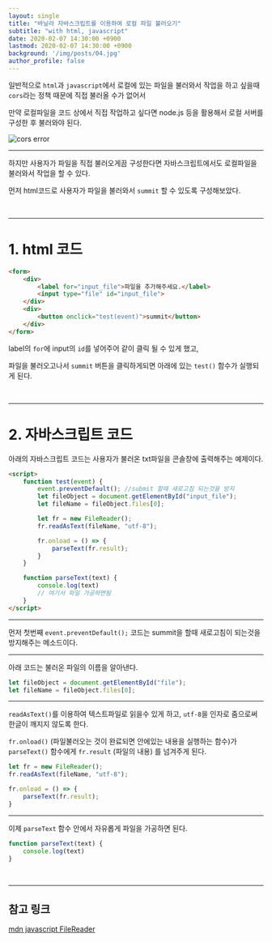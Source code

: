 ```yaml
---
layout: single
title: "바닐라 자바스크립트를 이용하여 로컬 파일 불러오기"
subtitle: "with html, javascript"
date: 2020-02-07 14:30:00 +0900
lastmod: 2020-02-07 14:30:00 +0900
background: '/img/posts/04.jpg'
author_profile: false
---
```


일반적으로 `html`과 `javascript`에서 로컬에 있는 파일을 불러와서 작업을 하고 싶을때 `cors`라는 정책 때문에 직접 불러올 수가 없어서

만약 로컬파일을 코드 상에서 직접 작업하고 싶다면 node.js 등을 활용해서 로컬 서버를 구성한 후 불러와야 된다.

![cors error](https://user-images.githubusercontent.com/59393359/74086007-3c0fca00-4ac2-11ea-8c28-6b7d7a390dbe.PNG)

---

하지만 사용자가 파일을 직접 불러오게끔 구성한다면 자바스크립트에서도 로컬파일을 불러와서 작업을 할 수 있다.

먼저 html코드로 사용자가 파일을 불러와서 `summit` 할 수 있도록 구성해보았다.

<br/>

---

# 1. html 코드

```html
<form>
    <div>
        <label for="input_file">파일을 추가해주세요.</label>
        <input type="file" id="input_file">
    </div>
    <div>
        <button onclick="test(event)">summit</button>
    </div>
</form>
```

label의 `for`에 input의 `id`를 넣어주어 같이 클릭 될 수 있게 했고,

파일을 불러오고나서 `summit` 버튼을 클릭하게되면 아래에 있는 `test()` 함수가 실행되게 된다.

<br/>

---

# 2. 자바스크립트 코드

아래의 자바스크립트 코드는 사용자가 불러온 txt파일을 콘솔창에 출력해주는 예제이다.

```html
<script>
    function test(event) {
        event.preventDefault(); //submit 할때 새로고침 되는것을 방지
        let fileObject = document.getElementById("input_file");
        let fileName = fileObject.files[0];

        let fr = new FileReader();
        fr.readAsText(fileName, "utf-8");

        fr.onload = () => {
            parseText(fr.result);
        }
    }

    function parseText(text) {
        console.log(text)
        // 여기서 파일 가공하면됨
    }
</script>
```

***

먼저 첫번째 `event.preventDefault();` 코드는 summit을 할때 새로고침이 되는것을 방지해주는 메소드이다.

***

아래 코드는 불러온 파일의 이름을 알아낸다.

```javascript
let fileObject = document.getElementById("file");
let fileName = fileObject.files[0];
```

***

`readAsText()`를 이용하여 텍스트파일로 읽을수 있게 하고, `utf-8`을 인자로 줌으로써 한글이 깨지지 않도록 한다.

`fr.onload()` (파일불러오는 것이 완료되면 안에있는 내용을 실행하는 함수)가 `parseText()` 함수에게 `fr.result` (파일의 내용) 를 넘겨주게 된다.

```javascript
let fr = new FileReader();
fr.readAsText(fileName, "utf-8");

fr.onload = () => {
    parseText(fr.result);
}
```

***

이제 `parseText` 함수 안에서 자유롭게 파일을 가공하면 된다.

```javascript
function parseText(text) {
    console.log(text)
}
```

<br/>

***

## 참고 링크

[mdn javascript FileReader](https://developer.mozilla.org/ko/docs/Web/API/FileReader)

<br />